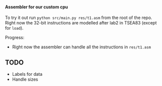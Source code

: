 #### Assembler for our custom cpu
To try it out run `python src/main.py res/t1.asm` from the root of the repo.
Right now the 32-bit instructions are modelled after lab2 in TSEA83 (except for `load`).

Progress:
* Right now the assembler can handle all the instructions in `res/t1.asm`


## TODO 
* Labels for data 
* Handle sizes 
